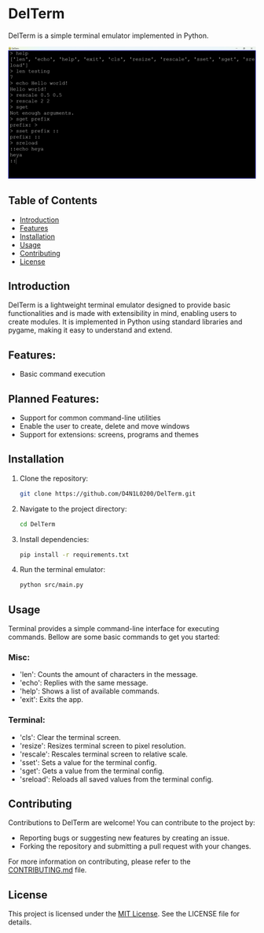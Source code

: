 # DelTerm

DelTerm is a simple terminal emulator implemented in Python.

![Screenshot](screenshot_2.png)

## Table of Contents
- [Introduction](#introduction)
- [Features](#features)
- [Installation](#installation)
- [Usage](#usage)
- [Contributing](#contributing)
- [License](#license)

## Introduction

DelTerm is a lightweight terminal emulator designed to provide basic functionalities and is made with extensibility in mind, enabling users to create modules. It is implemented in Python using standard libraries and pygame, making it easy to understand and extend.

## Features:
- Basic command execution

## Planned Features:
- Support for common command-line utilities
- Enable the user to create, delete and move windows
- Support for extensions: screens, programs and themes

## Installation

1. Clone the repository:
    ```bash
    git clone https://github.com/D4N1L0200/DelTerm.git
    ```
2. Navigate to the project directory:
    ```bash
    cd DelTerm
    ```
3. Install dependencies:
    ```bash
    pip install -r requirements.txt
    ```
3. Run the terminal emulator:
    ```bash
    python src/main.py
    ```
   
## Usage

Terminal provides a simple command-line interface for executing commands. Bellow are some basic commands to get you started:

### Misc:
- 'len': Counts the amount of characters in the message.
- 'echo': Replies with the same message.
- 'help': Shows a list of available commands.
- 'exit': Exits the app.

### Terminal:
- 'cls': Clear the terminal screen.
- 'resize': Resizes terminal screen to pixel resolution.
- 'rescale': Rescales terminal screen to relative scale.
- 'sset': Sets a value for the terminal config.
- 'sget': Gets a value from the terminal config.
- 'sreload': Reloads all saved values from the terminal config.

## Contributing

Contributions to DelTerm are welcome! You can contribute to the project by:

- Reporting bugs or suggesting new features by creating an issue.
- Forking the repository and submitting a pull request with your changes.

For more information on contributing, please refer to the [CONTRIBUTING.md](CONTRIBUTING.md) file.

## License

This project is licensed under the [MIT License](LICENSE). See the LICENSE file for details.

